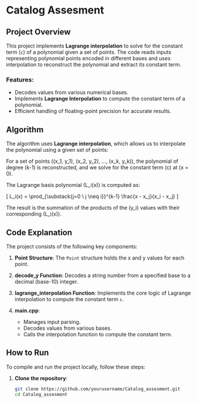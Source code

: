 # Catalog Assesment

## Project Overview

This project implements **Lagrange interpolation** to solve for the constant term (`c`) of a polynomial given a set of points. The code reads inputs representing polynomial points encoded in different bases and uses interpolation to reconstruct the polynomial and extract its constant term.

### Features:
- Decodes values from various numerical bases.
- Implements **Lagrange Interpolation** to compute the constant term of a polynomial.
- Efficient handling of floating-point precision for accurate results.

## Algorithm

The algorithm uses **Lagrange interpolation**, which allows us to interpolate the polynomial using a given set of points:

For a set of points \((x_1, y_1), (x_2, y_2), ..., (x_k, y_k)\), the polynomial of degree \(k-1\) is reconstructed, and we solve for the constant term \(c\) at \(x = 0\).

The Lagrange basis polynomial \(L_i(x)\) is computed as:

\[
L_i(x) = \prod_{\substack{j=0 \\ j \neq i}}^{k-1} \frac{x - x_j}{x_i - x_j}
\]

The result is the summation of the products of the \(y_i\) values with their corresponding \(L_i(x)\).

## Code Explanation

The project consists of the following key components:

1. **Point Structure**:
   The `Point` structure holds the x and y values for each point.

2. **decode_y Function**:
   Decodes a string number from a specified base to a decimal (base-10) integer.

3. **lagrange_interpolation Function**:
   Implements the core logic of Lagrange interpolation to compute the constant term `c`.

4. **main.cpp**:
   - Manages input parsing.
   - Decodes values from various bases.
   - Calls the interpolation function to compute the constant term.

## How to Run

To compile and run the project locally, follow these steps:

1. **Clone the repository**:
   ```bash
   git clone https://github.com/yourusername/Catalog_assesment.git
   cd Catalog_assesment
